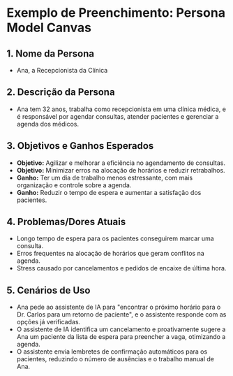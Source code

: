 # Exemplo de Preenchimento: Persona Model Canvas

## 1. Nome da Persona

- Ana, a Recepcionista da Clínica

## 2. Descrição da Persona

- Ana tem 32 anos, trabalha como recepcionista em uma clínica médica, e é responsável por agendar consultas, atender pacientes e gerenciar a agenda dos médicos.

## 3. Objetivos e Ganhos Esperados

- **Objetivo:** Agilizar e melhorar a eficiência no agendamento de consultas.
- **Objetivo:** Minimizar erros na alocação de horários e reduzir retrabalhos.
- **Ganho:** Ter um dia de trabalho menos estressante, com mais organização e controle sobre a agenda.
- **Ganho:** Reduzir o tempo de espera e aumentar a satisfação dos pacientes.

## 4. Problemas/Dores Atuais

- Longo tempo de espera para os pacientes conseguirem marcar uma consulta.
- Erros frequentes na alocação de horários que geram conflitos na agenda.
- Stress causado por cancelamentos e pedidos de encaixe de última hora.

## 5. Cenários de Uso

- Ana pede ao assistente de IA para "encontrar o próximo horário para o Dr. Carlos para um retorno de paciente", e o assistente responde com as opções já verificadas.
- O assistente de IA identifica um cancelamento e proativamente sugere a Ana um paciente da lista de espera para preencher a vaga, otimizando a agenda.
- O assistente envia lembretes de confirmação automáticos para os pacientes, reduzindo o número de ausências e o trabalho manual de Ana.
